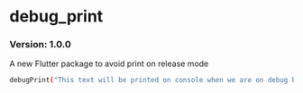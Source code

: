 # debug_print
### Version: 1.0.0
A new Flutter package to avoid print on release mode
```sh
debugPrint("This text will be printed on console when we are on debug build but not on release");
```
